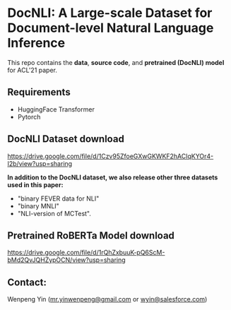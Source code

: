 # DocNLI: A Large-scale Dataset for Document-level Natural Language Inference

This repo contains the **data**, **source code**, and **pretrained (DocNLI) model** for ACL'21 paper.
## Requirements
* HuggingFace Transformer
* Pytorch

## DocNLI Dataset download

https://drive.google.com/file/d/1Czv95ZfoeGXwGKWKF2hACIqKYOr4-I2b/view?usp=sharing

**In addition to the DocNLI dataset, we also release other three datasets used in this paper:** 
* "binary FEVER data for NLI"
* "binary MNLI"
* "NLI-version of MCTest".

## Pretrained RoBERTa Model download

https://drive.google.com/file/d/1rQhZxbuuK-pQ6ScM-bMd2QvJQHZypOCN/view?usp=sharing

## Contact:

Wenpeng Yin (mr.yinwenpeng@gmail.com or wyin@salesforce.com)
